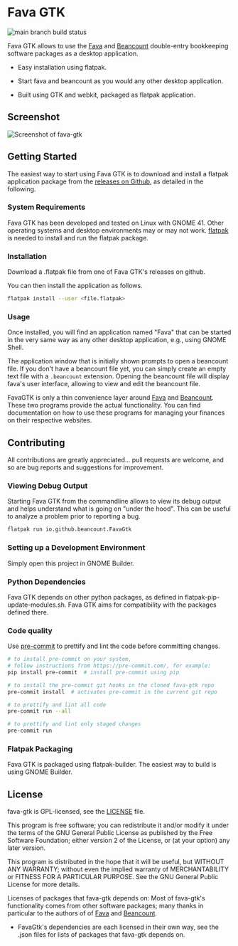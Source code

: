 # Fava GTK

![main branch build status](https://github.com/johannesjh/fava-gtk/workflows/CI/badge.svg?branch=main)

Fava GTK allows to use the [Fava](https://github.com/beancount/fava) and [Beancount](https://github.com/beancount/beancount) double-entry bookkeeping software packages as a desktop application.

- Easy installation using flatpak.

- Start fava and beancount as you would any other desktop application.

- Built using GTK and webkit, packaged as flatpak application.

## Screenshot

![Screenshot of fava-gtk](https://user-images.githubusercontent.com/581188/111044548-8b54c680-8449-11eb-94cb-c74b2294a670.png)

## Getting Started

The easiest way to start using Fava GTK is to download and install a flatpak application package from the [releases on Github](https://github.com/johannesjh/fava-gtk/releases), as detailed in the following.

### System Requirements

Fava GTK has been developed and tested on Linux with GNOME 41.
Other operating systems and desktop environments may or may not work.
[flatpak](https://flatpak.org/) is needed to install and run the flatpak package.

### Installation

Download a .flatpak file from one of Fava GTK's releases on github.

You can then install the application as follows.

```bash
flatpak install --user <file.flatpak>
```

### Usage

Once installed, you will find an application named "Fava" that can be started in the very same way as any other desktop application, e.g., using GNOME Shell.

The application window that is initially shown prompts to open a beancount file. If you don't have a beancount file yet, you can simply create an empty text file with a `.beancount` extension. Opening the beancount file will display fava's user interface, allowing to view and edit the beancount file.

FavaGTK is only a thin convenience layer around [Fava](https://github.com/beancount/fava) and [Beancount](https://github.com/beancount/beancount). These two programs provide the actual functionality. You can find documentation on how to use these programs for managing your finances on their respective websites.

## Contributing

All contributions are greatly appreciated... pull requests are welcome, and so are bug reports and suggestions for improvement.

### Viewing Debug Output

Starting Fava GTK from the commandline allows to view its debug output and helps understand what is going on "under the hood". This can be useful to analyze a problem prior to reporting a bug.

```bash
flatpak run io.github.beancount.FavaGtk
```

### Setting up a Development Environment

Simply open this project in GNOME Builder.

### Python Dependencies

Fava GTK depends on other python packages, as defined in flatpak-pip-update-modules.sh.
Fava GTK aims for compatibility with the packages defined there.

### Code quality

Use [pre-commit](https://pre-commit.com/) to prettify and lint the code before committing changes.

```bash
# to install pre-commit on your system,
# follow instructions from https://pre-commit.com/, for example:
pip install pre-commit  # install pre-commit using pip

# to install the pre-commit git hooks in the cloned fava-gtk repo
pre-commit install  # activates pre-commit in the current git repo

# to prettify and lint all code
pre-commit run --all

# to prettify and lint only staged changes
pre-commit run
```

### Flatpak Packaging

Fava GTK is packaged using flatpak-builder. The easiest way to build is using GNOME Builder.

## License

fava-gtk is GPL-licensed, see the [LICENSE](./LICENSE) file.

This program is free software; you can redistribute it and/or
modify it under the terms of the GNU General Public License
as published by the Free Software Foundation; either version 2
of the License, or (at your option) any later version.

This program is distributed in the hope that it will be useful,
but WITHOUT ANY WARRANTY; without even the implied warranty of
MERCHANTABILITY or FITNESS FOR A PARTICULAR PURPOSE. See the
GNU General Public License for more details.

Licenses of packages that fava-gtk depends on:
Most of fava-gtk's functionality comes from other software packages;
many thanks in particular to the authors of of [Fava](https://github.com/beancount/fava)
and [Beancount](https://github.com/beancount/beancount).

- FavaGtk's dependencies are each licensed in their own way,
  see the .json files for lists of packages that fava-gtk depends on.
